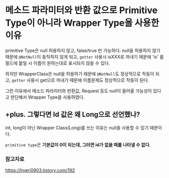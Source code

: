 # 메소드 파라미터와 반환 값으로 Primitive Type이 아니라 Wrapper Type을 사용한 이유

primitive Type은 null 허용하지 않고, false/true 만 가능하다. 
null을  허용하지 않기 때문에 `@NotNull`이 동작하지 않게 되고, `getter` 사용시 isXXX로 꺼내기 때문에 'is' 를 필드에 붙일 시 이름이 원하는대로 표시되지 않을 수 있다.

하지만 WrapperClass은 null을 허용하기 때문에 `@NotNull`도 정상적으로 작동이 되고, `getter` 사용시 get으로 꺼내기 때문에 이름문제도 정상적으로 작동이 된다.

그런 이유에서 메소드 파라미터와 반환값, Request 등도 null이 들어올 가능성이 있다고 판단해서 Wrapper Type을 사용하였다.

## +plus. 그렇다면 Id 값은 왜 Long으로 선언했나?

int, long이 아닌 Wrapper Class(Long)를 쓰는 이유는 null을 사용할 수 있기 때문이다.

`primitive type`은 **기본값이 0이 되는데, 그러면 id가 없을 때를 나타낼 수 없다.**


### 참고자료

https://hyeri0903.tistory.com/192